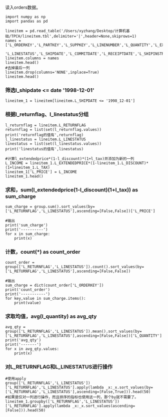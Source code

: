读入orders数据。

```{python}
import numpy as np
import pandas as pd

lineitem = pd.read_table('/Users/xyzhang/Desktop/计算机基础/TPCH/lineitem.tbl',delimiter='|',header=None,skiprows=1)
names = ['L_ORDERKEY','L_PARTKEY','L_SUPPKEY','L_LINENUMBER','L_QUANTITY','L_EXTENDEDPRICE','L_DISCOUNT','L_TAX','L_RETURNFLAG',
         'L_LINESTATUS','L_SHIPDATE','L_COMMITDATE','L_RECEIPTDATE','L_SHIPINSTRUCT','L_SHIPMODE','L_COMMENT','NONE']
lineitem.columns = names
lineitem.head()
#去掉最后一列
lineitem.drop(columns='NONE',inplace=True)
lineitem.head()
```

### 筛选l_shipdate <= date '1998-12-01'
```{python}
lineitem_1 = lineitem[lineitem.L_SHIPDATE <= '1998_12-01']
```

### 根据l_returnflag、l_linestatus分组
```{python}
l_returnflag = lineitem.L_RETURNFLAG
returnflag = list(set(l_returnflag.values))
print('returnflag的值有',returnflag)
l_linestatus = lineitem.L_LINESTATUS
linestatus = list(set(l_linestatus.values))
print('linestatus的值有',linestatus)

#计算l_extendedprice*(1-l_discount)*(1+l_tax)并添加为新的一列
L_INCOME = lineitem_1.L_EXTENDEDPRICE*(1-lineitem_1.L_DISCOUNT)*(1+lineitem_1.L_TAX)
lineitem_1['L_PRICE'] = L_INCOME
lineitem_1.head()
```

### 求和，sum(l_extendedprice(1-l_discount)(1+l_tax)) as sum_charge
```{python}
sum_charge = group.sum().sort_values(by=['L_RETURNFLAG','L_LINESTATUS'],ascending=[False,False])['L_PRICE']

#输出
print('sum_charge')
print('----------')
for x in sum_charge:
    print(x)
```

### 计数，count(*) as count_order
```{python}
count_order = group(['L_RETURNFLAG','L_LINESTATUS']).count().sort_values(by=['L_RETURNFLAG','L_LINESTATUS'],ascending=[False,False])

#输出
sum_charge = dict(count_order['L_ORDERKEY'])
print('count_order')
print('-----------')
for key,value in sum_charge.items():
    print(value)
```

### 求取均值，avg(l_quantity) as avg_qty
```{python}
avg_qty = group(['L_RETURNFLAG','L_LINESTATUS']).mean().sort_values(by=['L_RETURNFLAG','L_LINESTATUS'],ascending=[False,False])['L_QUANTITY']
print('avg_qty')
print('-------')
for x in avg_qty.values:
    print(x)
```

### 对L_RETURNFLAG和L_LINESTATUS进行操作
```{python}
#使用apply
group(['L_RETURNFLAG','L_LINESTATUS'])['L_RETURNFLAG','L_LINESTATUS'].apply(lambda _x:_x.sort_values(by=['L_RETURNFLAG','L_LINESTATUS'],ascending=[False,True])).head(50)
#如果是仅对一列进行操作，而且排序的指标也使用这一列，那个by就不需要了。
lineitem_1.groupby(['L_RETURNFLAG','L_LINESTATUS'])['L_RETURNFLAG'].apply(lambda _x:_x.sort_values(ascending=[False])).head(50)
```
